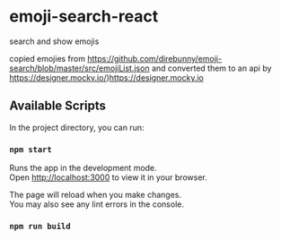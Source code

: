 # emoji-search-react
search and show emojis 

copied emojies from https://github.com/direbunny/emoji-search/blob/master/src/emojiList.json and 
converted them to an api by https://designer.mocky.io/)https://designer.mocky.io

## Available Scripts

In the project directory, you can run:

### `npm start`

Runs the app in the development mode.\
Open [http://localhost:3000](http://localhost:3000) to view it in your browser.

The page will reload when you make changes.\
You may also see any lint errors in the console.

### `npm run build`
